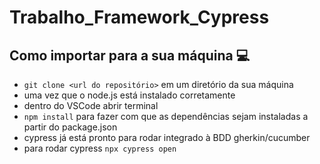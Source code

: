 # Trabalho_Framework_Cypress

## Como importar para a sua máquina 💻

- `git clone <url do repositório>` em um diretório da sua máquina
- uma vez que o node.js está instalado corretamente
- dentro do VSCode abrir terminal
- `npm install` para fazer com que as dependências sejam instaladas a partir do package.json
- cypress já está pronto para rodar integrado à BDD gherkin/cucumber
- para rodar cypress `npx cypress open`

